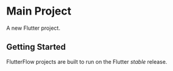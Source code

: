 # Main Project

A new Flutter project.

## Getting Started

FlutterFlow projects are built to run on the Flutter _stable_ release.
